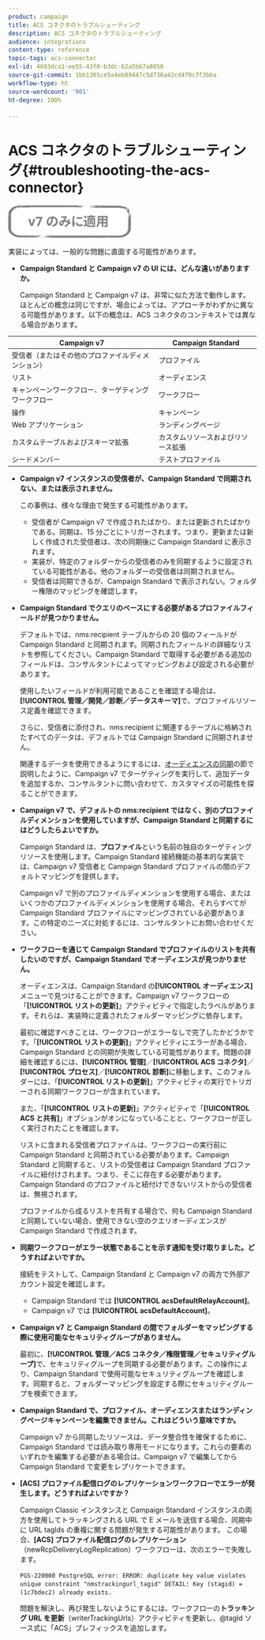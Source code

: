 ```yaml
---
product: campaign
title: ACS コネクタのトラブルシューティング
description: ACS コネクタのトラブルシューティング
audience: integrations
content-type: reference
topic-tags: acs-connector
exl-id: 4693dca1-ee55-43f0-b3dc-62a5b67a8058
source-git-commit: 1bb1365ce5a4eb89447c5d736a42cd470c7f3bba
workflow-type: ht
source-wordcount: '901'
ht-degree: 100%

---
```


# ACS コネクタのトラブルシューティング{#troubleshooting-the-acs-connector}

![](../../assets/v7-only.svg)

実装によっては、一般的な問題に直面する可能性があります。

* **Campaign Standard と Campaign v7 の UI には、どんな違いがありますか。**

   Campaign Standard と Campaign v7 は、非常に似た方法で動作します。ほとんどの概念は同じですが、場合によっては、アプローチがわずかに異なる可能性があります。以下の概念は、ACS コネクタのコンテキストでは異なる場合があります。

<table> 
 <thead> 
  <tr> 
   <th> Campaign v7<br /> </th> 
   <th> Campaign Standard<br /> </th> 
  </tr> 
 </thead> 
 <tbody> 
  <tr> 
   <td> 受信者（またはその他のプロファイルディメンション）<br /> </td> 
   <td> プロファイル<br /> </td> 
  </tr> 
  <tr> 
   <td> リスト<br /> </td> 
   <td> オーディエンス<br /> </td> 
  </tr> 
  <tr> 
   <td> キャンペーンワークフロー、ターゲティングワークフロー<br /> </td> 
   <td> ワークフロー<br /> </td> 
  </tr> 
  <tr> 
   <td> 操作<br /> </td> 
   <td> キャンペーン<br /> </td> 
  </tr> 
  <tr> 
   <td> Web アプリケーション<br /> </td> 
   <td> ランディングページ<br /> </td> 
  </tr> 
  <tr> 
   <td> カスタムテーブルおよびスキーマ拡張<br /> </td> 
   <td> カスタムリソースおよびリソース拡張<br /> </td> 
  </tr> 
  <tr> 
   <td> シードメンバー<br /> </td> 
   <td> テストプロファイル<br /> </td> 
  </tr> 
 </tbody> 
</table>

* **Campaign v7 インスタンスの受信者が、Campaign Standard で同期されない、または表示されません。**

   この事例は、様々な理由で発生する可能性があります。

   * 受信者が Campaign v7 で作成されたばかり、または更新されたばかりである。同期は、15 分ごとにトリガーされます。つまり、更新または新しく作成された受信者は、次の同期後に Campaign Standard に表示されます。
   * 実装が、特定のフォルダーからの受信者のみを同期するように設定されている可能性がある。他のフォルダーの受信者は同期されません。
   * 受信者は同期できるが、Campaign Standard で表示されない。フォルダー権限のマッピングを確認します。

* **Campaign Standard でクエリのベースにする必要があるプロファイルフィールドが見つかりません。**

   デフォルトでは、nms:recipient テーブルからの 20 個のフィールドが Campaign Standard と同期されます。同期されたフィールドの詳細なリストを参照してください。Campaign Standard で取得する必要がある追加のフィールドは、コンサルタントによってマッピングおよび設定される必要があります。

   使用したいフィールドが利用可能であることを確認する場合は、**[!UICONTROL 管理／開発／診断／データスキーマ]**&#x200B;で、プロファイルリソース定義を確認できます。

   さらに、受信者に添付され、nms:recipient に関連するテーブルに格納されたすべてのデータは、デフォルトでは Campaign Standard に同期されません。

   関連するデータを使用できるようにするには、[オーディエンスの同期](../../integrations/using/synchronizing-audiences.md)の節で説明したように、Campaign v7 でターゲティングを実行して、追加データを追加するか、コンサルタントに問い合わせて、カスタマイズの可能性を探ることができます。

* **Campaign v7 で、デフォルトの nms:recipient ではなく、別のプロファイルディメンションを使用していますが、Campaign Standard と同期するにはどうしたらよいですか。**

   Campaign Standard は、**プロファイル**&#x200B;という名前の独自のターゲティングリソースを使用します。Campaign Standard 接続機能の基本的な実装では、Campaign v7 受信者と Campaign Standard プロファイルの間のデフォルトマッピングを提供します。

   Campaign v7 で別のプロファイルディメンションを使用する場合、またはいくつかのプロファイルディメンションを使用する場合、それらすべてが Campaign Standard プロファイルにマッピングされている必要があります。この特定のニーズに対処するには、コンサルタントにお問い合わせください。

* **ワークフローを通じて Campaign Standard でプロファイルのリストを共有したいのですが、Campaign Standard でオーディエンスが見つかりません。**

   オーディエンスは、Campaign Standard の&#x200B;**[!UICONTROL オーディエンス]**&#x200B;メニューで見つけることができます。Campaign v7 ワークフローの「**[!UICONTROL リストの更新]**」アクティビティで指定したラベルがあります。それらは、実装時に定義されたフォルダーマッピングに依存します。

   最初に確認すべきことは、ワークフローがエラーなしで完了したかどうかです。「**[!UICONTROL リストの更新]**」アクティビティにエラーがある場合、Campaign Standard との同期が失敗している可能性があります。問題の詳細を確認するには、**[!UICONTROL 管理]**／**[!UICONTROL ACS コネクタ]**／**[!UICONTROL プロセス]**／**[!UICONTROL 診断]**&#x200B;に移動します。このフォルダーには、「**[!UICONTROL リストの更新]**」アクティビティの実行でトリガーされる同期ワークフローが含まれています。

   また、「**[!UICONTROL リストの更新]**」アクティビティで「**[!UICONTROL ACS と共有]**」オプションがオンになっていることと、ワークフローが正しく実行されたことを確認します。

   リストに含まれる受信者プロファイルは、ワークフローの実行前に Campaign Standard と同期されている必要があります。Campaign Standard と同期すると、リストの受信者は Campaign Standard プロファイルに紐付けされます。つまり、そこに存在する必要があります。Campaign Standard のプロファイルと紐付けできないリストからの受信者は、無視されます。

   プロファイルから成るリストを共有する場合で、何も Campaign Standard と同期していない場合、使用できない空のクエリオーディエンスが Campaign Standard で作成されます。

* **同期ワークフローがエラー状態であることを示す通知を受け取りました。どうすればよいですか。**

   接続をテストして、Campaign Standard と Campaign v7 の両方で外部アカウント設定を確認します。

   * Campaign Standard では **[!UICONTROL acsDefaultRelayAccount]**。
   * Campaign v7 では **[!UICONTROL acsDefaultAccount]**。

* **Campaign v7 と Campaign Standard の間でフォルダーをマッピングする際に使用可能なセキュリティグループがありません。**

   最初に、**[!UICONTROL 管理／ACS コネクタ／権限管理／セキュリティグループ]**&#x200B;で、セキュリティグループを同期する必要があります。この操作により、Campaign Standard で使用可能なセキュリティグループを確認します。同期すると、フォルダーマッピングを設定する際にセキュリティグループを検索できます。

* **Campaign Standard で、プロファイル、オーディエンスまたはランディングページキャンペーンを編集できません。これはどういう意味ですか。**

   Campaign v7 から同期したリソースは、データ整合性を確保するために、Campaign Standard では読み取り専用モードになります。これらの要素のいずれかを編集する必要がある場合は、Campaign v7 で編集してから Campaign Standard で変更をレプリケートできます。

* **[ACS] プロファイル配信ログのレプリケーションワークフローでエラーが発生します。どうすればよいですか？**

   Campaign Classic インスタンスと Campaign Standard インスタンスの両方を使用してトラッキングされる URL で E メールを送信する場合、同期中に URL tagIds の重複に関する問題が発生する可能性があります。 この場合、**[ACS] プロファイル配信ログのレプリケーション**（newRcpDeliveryLogReplication）ワークフローは、次のエラーで失敗します。

   ```PGS-220000 PostgreSQL error: ERROR: duplicate key value violates unique constraint "nmstrackingurl_tagid" DETAIL: Key (stagid) = (1c7bdec2) already exists.```

   問題を解決し、再び発生しないようにするには、ワークフローの&#x200B;**トラッキング URL を更新**（writerTrackingUrls）アクティビティを更新し、@tagId ソース式に「ACS」プレフィックスを追加します。

